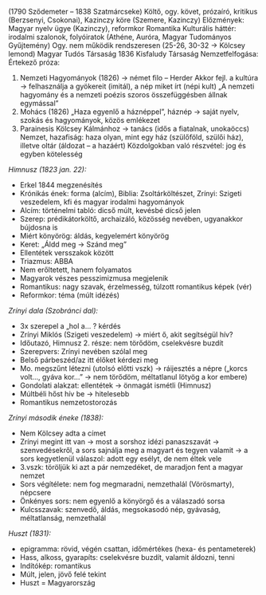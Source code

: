 (1790 Sződemeter – 1838 Szatmárcseke)
Költő, ogy. követ, prózaíró, kritikus (Berzsenyi, Csokonai), Kazinczy köre (Szemere, Kazinczy)
Előzmények:
Magyar nyelv ügye (Kazinczy), reformkor
Romantika
Kulturális háttér: irodalmi szalonok, folyóiratok (Athéne, Auróra, Magyar Tudományos Gyűjtemény)
Ogy. nem működik rendszeresen (25-26, 30-32 -> Kölcsey lemond)
Magyar Tudós Társaság
1836 Kisfaludy Társaság
Nemzetfelfogása: 
Értekező próza:
1.	Nemzeti Hagyományok (1826) -> német filo – Herder
Akkor fejl. a kultúra -> felhasználja a gyökereit (imitál), a nép miket írt (népi kult)
„A nemzeti hagyomány és a nemzeti poézis szoros összefüggésben állnak egymással”
2.	Mohács (1826)
„Haza egyenlő a háznéppel”, háznép -> saját nyelv, szokás és hagyományok, közös emlékezet
3.	Parainesis Kölcsey Kálmánhoz -> tanács (idős a fiatalnak, unokaöccs)
Nemzet, hazafiság: haza olyan, mint egy ház (szülőföld, szülői ház), illetve oltár (áldozat – a hazáért)
Közdolgokban való részvétel: jog és egyben kötelesség

*Himnusz (1823 jan. 22):*
 - Erkel 1844 megzenésítés
 - Krónikás ének: forma (alcím), Biblia: Zsoltárköltészet, Zrínyi: Szigeti veszedelem, kfi és magyar irodalmi hagyományok
 - Alcím: történelmi tabló: dicső múlt, kevésbé dicső jelen
 - Szerep: prédikátorköltő, archaizáló, közösség nevében, ugyanakkor bújdosna is
 - Miért könyörög: áldás, kegyelemért könyörög
 - Keret: „Áldd meg -> Szánd meg”
 - Ellentétek versszakok között
 - Triazmus: ABBA
 - Nem erőltetett, hanem folyamatos
 - Magyarok vészes pesszimizmusa megjelenik
 - Romantikus: nagy szavak, érzelmesség, túlzott romantikus képek (vér)
 - Reformkor: téma (múlt idézés)


*Zrínyi dala (Szobránci dal):*
 - 3x szerepel a „hol a… ? kérdés
 - Zrínyi Miklós (Szigeti veszedelem) -> miért ő, akit segítségül hív?
 - Időutazó, Himnusz 2. része: nem törődöm, cselekvésre buzdít
 - Szerepvers: Zrínyi nevében szólal meg
 - Belső párbeszéd/az itt élőket kérdezi meg
 - Mo. megszűnt létezni (utolsó előtti vszk) -> ráijesztés a népre („korcs volt…, gyáva kor…” -> nem törődöm, méltatlanul lötyög a kor embere)
 - Gondolati alakzat: ellentétek -> önmagát ismétli (Himnusz)
 - Múltbéli hőst hív be -> hitelesebb
 - Romantikus nemzetostorozás


*Zrínyi második éneke (1838):*
 - Nem Kölcsey adta a címet
 - Zrínyi megint itt van -> most a sorshoz idézi panaszszavát -> szenvedésekről, a sors sajnálja meg a magyart és tegyen valamit -> a sors kegyetlenül válaszol: adott egy esélyt, de nem éltek vele
 - 3.vszk: töröljük ki azt a pár nemzedéket, de maradjon fent a magyar nemzet
 - Sors végítélete: nem fog megmaradni, nemzethalál (Vörösmarty), népcsere
 - Önkényes sors: nem egyenlő a könyörgő és a válaszadó sorsa
 - Kulcsszavak: szenvedő, áldás, megsokasodó nép, gyávaság, méltatlanság, nemzethalál


*Huszt (1831):*
 - epigramma: rövid, végén csattan, időmértékes (hexa- és pentameterek)
 - Hass, alkoss, gyarapíts: cselekvésre buzdít, valamit áldozni, tenni
 - Indítókép: romantikus
 - Múlt, jelen, jövő felé tekint
 - Huszt = Magyarország

